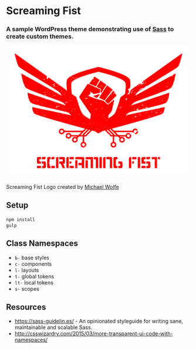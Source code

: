 # Screaming Fist

### A sample WordPress theme demonstrating use of [Sass](https://sass-lang.com) to create custom themes.

![Screaming Fist Logo created by [Michael Wolfe](http://www.wolfecreativedesign.com/#/screaming-fist/)](./screaming-fist-logo.png)

Screaming Fist Logo created by [Michael Wolfe](http://www.wolfecreativedesign.com/#/screaming-fist/)

## Setup

```
npm install
gulp
```

## Class Namespaces

* `b-` base styles
* `c-` components
* `l-` layouts
* `t-` global tokens
* `lt-` local tokens
* `s-` scopes

## Resources

* <https://sass-guidelin.es/> - An opinionated styleguide for writing sane, maintainable and scalable Sass.
* <http://csswizardry.com/2015/03/more-transparent-ui-code-with-namespaces/>
